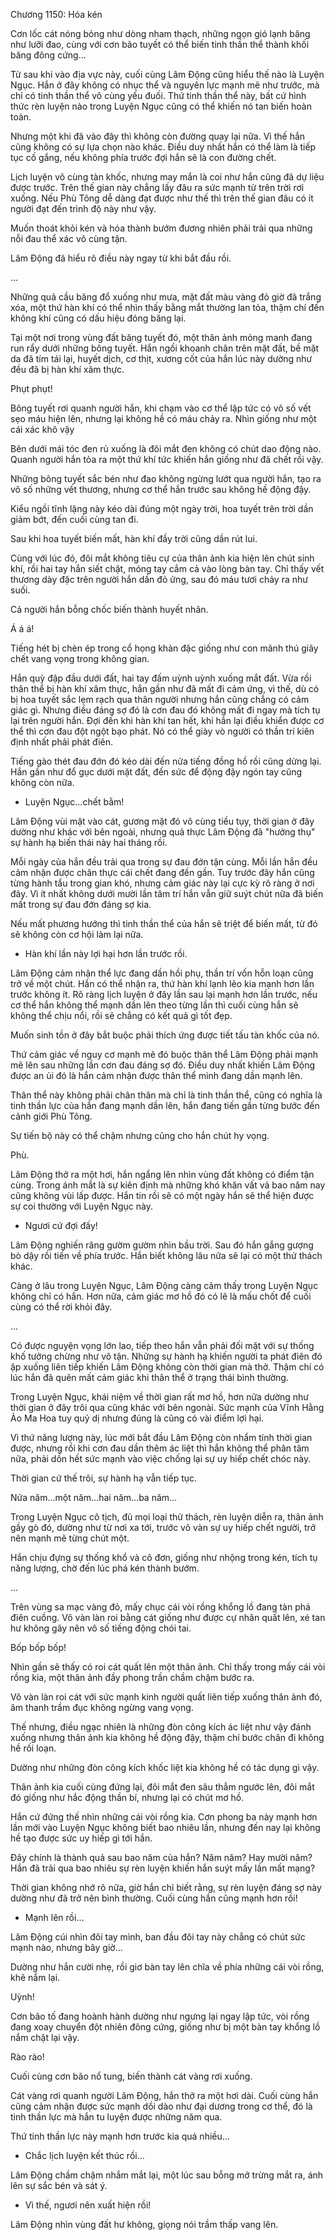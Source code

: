 




Chương 1150: Hóa kén


Cơn lốc cát nóng bỏng như dòng nham thạch, những ngọn gió lạnh băng như lưỡi đao, cùng với cơn bão tuyết có thể biến tinh thần thể thành khối băng đông cứng…

Từ sau khi vào địa vực này, cuối cùng Lâm Động cũng hiểu thế nào là Luyện Ngục. Hắn ở đây không có nhục thể và nguyên lực mạnh mẽ như trước, mà chỉ có tinh thần thể vô cùng yếu đuối. Thứ tinh thần thể này, bất cứ hình thức rèn luyện nào trong Luyện Ngục cũng có thể khiến nó tan biến hoàn toàn.

Nhưng một khi đã vào đây thì không còn đường quay lại nữa. Vì thế hắn cũng không có sự lựa chọn nào khác. Điều duy nhất hắn có thể làm là tiếp tục cố gắng, nếu không phía trước đợi hắn sẽ là con đường chết.

Lịch luyện vô cùng tàn khốc, nhưng may mắn là coi như hắn cũng đã dự liệu được trước. Trên thế gian này chẳng lấy đâu ra sức mạnh từ trên trời rơi xuống. Nếu Phù Tông dễ dàng đạt được như thế thì trên thế gian đâu có ít người đạt đến trình độ này như vậy.

Muốn thoát khỏi kén và hóa thành bướm đương nhiên phải trải qua những nỗi đau thể xác vô cùng tận.

Lâm Động đã hiểu rõ điều này ngay từ khi bắt đầu rồi.

...

Những quả cầu băng đổ xuống như mưa, mặt đất màu vàng đỏ giờ đã trắng xóa, một thứ hàn khí có thể nhìn thấy bằng mắt thường lan tỏa, thậm chí đến không khí cũng có dấu hiệu đóng băng lại.

Tại một nơi trong vùng đất băng tuyết đó, một thân ảnh mỏng manh đang run rẩy dưới những bông tuyết. Hắn ngồi khoanh chân trên mặt đất, bề mặt da đã tím tái lại, huyết dịch, cơ thịt, xương cốt của hắn lúc này dường như đều đã bị hàn khí xâm thực.

Phụt phụt!

Bông tuyết rơi quanh người hắn, khi chạm vào cơ thể lập tức có vô số vết sẹo máu hiện lên, nhưng lại không hề có máu chảy ra. Nhìn giống như một cái xác khô vậy

Bên dưới mái tóc đen rủ xuống là đôi mắt đen không có chút dao động nào. Quanh người hắn tỏa ra một thứ khí tức khiến hắn giống như đã chết rồi vậy.

Những bông tuyết sắc bén như đao không ngừng lướt qua người hắn, tạo ra vô số những vết thương, nhưng cơ thể hắn trước sau không hề động đậy.

Kiểu ngồi tĩnh lặng này kéo dài đúng một ngày trời, hoa tuyết trên trời dần giảm bớt, đến cuối cùng tan đi.

Sau khi hoa tuyết biến mất, hàn khí đầy trời cũng dần rút lui.

Cùng với lúc đó, đôi mắt không tiêu cự của thân ảnh kia hiện lên chút sinh khí, rồi hai tay hắn siết chặt, móng tay cắm cả vào lòng bàn tay. Chỉ thấy vết thương dày đặc trên người hắn dần đỏ ửng, sau đó máu tươi chảy ra như suối.

Cả người hắn bỗng chốc biến thành huyết nhân.

Á á á!

Tiếng hét bị chèn ép trong cổ họng khàn đặc giống như con mãnh thú giãy chết vang vọng trong không gian.

Hắn quỳ đập đầu dưới đất, hai tay đấm uỳnh uỳnh xuống mắt đất. Vừa rồi thân thể bị hàn khí xâm thực, hắn gần như đã mất đi cảm ứng, vì thế, dù có bị hoa tuyết sắc lẹm rạch qua thân người nhưng hắn cũng chẳng có cảm giác gì. Nhưng điều đáng sợ đó là cơn đau đó không mất đi ngay mà tích tụ lại trên người hắn. Đợi đến khi hàn khí tan hết, khi hắn lại điều khiển được cơ thể thì cơn đau đột ngột bạo phát. Nó có thể giày vò người có thần trí kiên định nhất phải phát điên.

Tiếng gào thét đau đớn đó kéo dài đến nửa tiếng đồng hồ rồi cũng dừng lại. Hắn gần như đổ gục dưới mặt đất, đến sức để động đậy ngón tay cũng không còn nữa.

- Luyện Ngục…chết bằm!

Lâm Động vùi mặt vào cát, gương mặt đó vô cùng tiều tụy, thời gian ở đây dường như khác với bên ngoài, nhưng quả thực Lâm Động đã "hưởng thụ" sự hành hạ biến thái này hai tháng rồi.

Mỗi ngày của hắn đều trải qua trong sự đau đớn tận cùng. Mỗi lần hắn đều cảm nhận được chân thực cái chết đang đến gần. Tuy trước đây hắn cũng từng hành tẩu trong gian khó, nhưng cảm giác này lại cực kỳ rõ ràng ở nơi đây. Vì ít nhất không dưới mười lần tâm trí hắn vẫn giữ suýt chút nữa đã biến mất trong sự đau đớn đáng sợ kia.

Nếu mất phương hướng thì tinh thần thể của hắn sẽ triệt để biến mất, từ đó sẽ không còn cơ hội làm lại nữa.

- Hàn khí lần này lợi hại hơn lần trước rồi.

Lâm Động cảm nhận thể lực đang dần hồi phụ, thần trí vốn hỗn loạn cũng trở về một chút. Hắn có thể nhận ra, thứ hàn khí lạnh lẽo kia mạnh hơn lần trước không ít. Rõ ràng lịch luyện ở đây lần sau lại mạnh hơn lần trước, nếu cơ thể hắn không thể mạnh dần lên theo từng lần thì cuối cùng hắn sẽ không thể chịu nổi, rồi sẽ chẳng có kết quả gì tốt đẹp.

Muốn sinh tồn ở đây bắt buộc phải thích ứng được tiết tấu tàn khốc của nó.

Thứ cảm giác về nguy cơ mạnh mẽ đó buộc thân thể Lâm Động phải mạnh mẽ lên sau những lần cơn đau đáng sợ đó. Điều duy nhất khiến Lâm Động được an ủi đó là hắn cảm nhận được thân thể mình đang dần mạnh lên.

Thân thể này không phải chân thân mà chỉ là tinh thần thể, cũng có nghĩa là tinh thần lực của hắn đang mạnh dần lên, hắn đang tiến gần từng bước đến cảnh giới Phù Tông.

Sự tiến bộ này có thể chậm nhưng cũng cho hắn chút hy vọng.

Phù.

Lâm Động thở ra một hơi, hắn ngẩng lên nhìn vùng đất không có điểm tận cùng. Trong ánh mắt là sự kiên định mà những khó khăn vất vả bao năm nay cũng không vùi lấp được. Hắn tin rồi sẽ có một ngày hắn sẽ thể hiện được sự coi thường với Luyện Ngục này.

- Ngươi cứ đợi đấy!

Lâm Động nghiến răng gườm gườm nhìn bầu trời. Sau đó hắn gắng gượng bò dậy rồi tiến về phía trước. Hắn biết không lâu nữa sẽ lại có một thử thách khác.

Càng ở lâu trong Luyện Ngục, Lâm Động càng cảm thấy trong Luyện Ngục không chỉ có hắn. Hơn nữa, cảm giác mơ hồ đó có lẽ là mấu chốt để cuối cùng có thể rời khỏi đây.

…

Có được nguyện vọng lớn lao, tiếp theo hắn vẫn phải đối mặt với sự thống khố tưởng chừng như vô tận. Những sự hành hạ khiến người ta phát điên đó ập xuống liên tiếp khiến Lâm Động không còn thời gian mà thở. Thậm chí có lúc hắn đã quên mất cảm giác khi thân thể ở trạng thái bình thường.

Trong Luyện Ngục, khái niệm về thời gian rất mơ hồ, hơn nữa dường như thời gian ở đây trôi qua cũng khác với bên ngonài. Sức mạnh của Vĩnh Hằng Ảo Ma Hoa tuy quỷ dị nhưng đúng là cũng có vài điểm lợi hại.

Vì thứ năng lượng này, lúc mới bắt đầu Lâm Động còn nhẩm tính thời gian được, nhưng rồi khi cơn đau dần thêm ác liệt thì hắn không thể phân tâm nữa, phải dồn hết sức mạnh vào việc chống lại sự uy hiếp chết chóc này.

Thời gian cứ thế trôi, sự hành hạ vẫn tiếp tục.

Nửa năm…một năm…hai năm…ba năm…

Trong Luyện Ngục cô tịch, đủ mọi loại thử thách, rèn luyện diễn ra, thân ảnh gầy gò đó, dường như từ nơi xa tới, trước vô vàn sự uy hiếp chết người, trở nên mạnh mẽ từng chút một.

Hắn chịu đựng sự thống khổ và cô đơn, giống như nhộng trong kén, tích tụ năng lượng, chờ đến lúc phá kén thành bướm.

…

Trên vùng sa mạc vàng đỏ, mấy chục cái vòi rồng khổng lồ đang tàn phá điên cuồng. Vô vàn làn roi bằng cát giống như được cự nhân quất lên, xé tan hư không gây nên vô số tiếng động chói tai.

Bốp bốp bốp!

Nhìn gần sẽ thấy có roi cát quất lên một thân ảnh. Chỉ thấy trong mấy cái vòi rồng kia, một thân ảnh đầy phong trần chầm chậm bước ra.

Vô vàn làn roi cát với sức mạnh kinh người quất liên tiếp xuống thân ảnh đó, âm thanh trầm đục không ngừng vang vọng.

Thế nhưng, điều ngạc nhiên là những đòn công kích ác liệt như vậy đánh xuống nhưng thân ảnh kia không hề động đậy, thậm chí bước chân đi không hề rối loạn.

Dường như những đòn công kích khốc liệt kia không hề có tác dụng gì vậy.

Thân ảnh kia cuối cùng đứng lại, đôi mắt đen sâu thẳm ngước lên, đôi mắt đó giống như hắc động thần bí, nhưng lại có chút mơ hồ.

Hắn cứ đứng thế nhìn những cái vòi rồng kia. Cơn phong ba này mạnh hơn lần mới vào Luyện Ngục không biết bao nhiêu lần, nhưng đến nay lại không hề tạo được sức uy hiếp gì tới hắn.

Đây chính là thành quả sau bao năm của hắn? Năm năm? Hay mười năm? Hắn đã trải qua bao nhiêu sự rèn luyện khiến hắn suýt mấy lần mất mạng?

Thời gian không nhớ rõ nữa, giờ hắn chỉ biết rằng, sự rèn luyện đáng sợ này dường như đã trở nên bình thường. Cuối cùng hắn cũng mạnh hơn rồi!

- Mạnh lên rồi…

Lâm Động cúi nhìn đôi tay mình, ban đầu đôi tay này chẳng có chút sức mạnh nào, nhưng bây giờ…

Dường như hắn cười nhẹ, rồi giơ bàn tay lên chĩa về phía những cái vòi rồng, khẽ nắm lại.

Uỳnh!

Cơn bão tố đang hoành hành dường như ngưng lại ngay lập tức, vòi rồng đang xoay chuyển đột nhiên đông cứng, giống như bị một bàn tay khổng lồ nắm chặt lại vậy.

Rào rào!

Cuối cùng cơn bão nổ tung, biến thành cát vàng rơi xuống.

Cát vàng rơi quanh người Lâm Động, hắn thở ra một hơi dài. Cuối cùng hắn cũng cảm nhận được sức mạnh dồi dào như đại dương trong cơ thể, đó là tinh thần lực mà hắn tu luyện được những năm qua.

Thứ tinh thần lực này mạnh hơn trước kia quá nhiều…

- Chắc lịch luyện kết thúc rồi…

Lâm Động chầm chậm nhắm mắt lại, một lúc sau bỗng mở trừng mắt ra, ánh lên sự sắc bén và sát ý.

- Vì thế, ngươi nên xuất hiện rồi!

Lâm Động nhìn vùng đất hư không, giọng nói trầm thấp vang lên.




